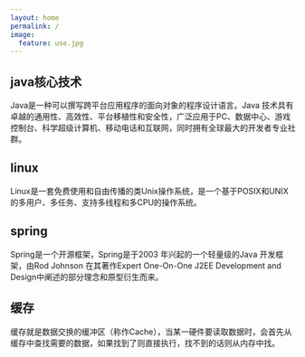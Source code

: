 ```yaml
---
layout: home
permalink: /
image:
  feature: use.jpg
---
```



<div class="tiles">

<div class="tile">
  <h2 class="post-title">java核心技术</h2>
  <p class="post-excerpt">Java是一种可以撰写跨平台应用程序的面向对象的程序设计语言。Java 技术具有卓越的通用性、高效性、平台移植性和安全性，广泛应用于PC、数据中心、游戏控制台、科学超级计算机、移动电话和互联网，同时拥有全球最大的开发者专业社群。</p>
</div><!-- /.tile -->

<div class="tile">
  <h2 class="post-title">linux</h2>
  <p class="post-excerpt">Linux是一套免费使用和自由传播的类Unix操作系统，是一个基于POSIX和UNIX的多用户、多任务、支持多线程和多CPU的操作系统。</p>
</div><!-- /.tile -->

<div class="tile">
  <h2 class="post-title">spring</h2>
  <p class="post-excerpt">Spring是一个开源框架，Spring是于2003 年兴起的一个轻量级的Java 开发框架，由Rod Johnson 在其著作Expert One-On-One J2EE Development and Design中阐述的部分理念和原型衍生而来。</p>
</div><!-- /.tile -->

<div class="tile">
  <h2 class="post-title">缓存</h2>
  <p class="post-excerpt">缓存就是数据交换的缓冲区（称作Cache），当某一硬件要读取数据时，会首先从缓存中查找需要的数据，如果找到了则直接执行，找不到的话则从内存中找。</p>
</div><!-- /.tile -->

</div><!-- /.tiles -->